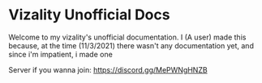 # Vizality Unofficial Docs
Welcome to my vizality's unofficial documentation. I (A user) made this because, at the time (11/3/2021) there wasn't any documentation yet, and since i'm impatient, i made one



Server if you wanna join: https://discord.gg/MePWNgHNZB

